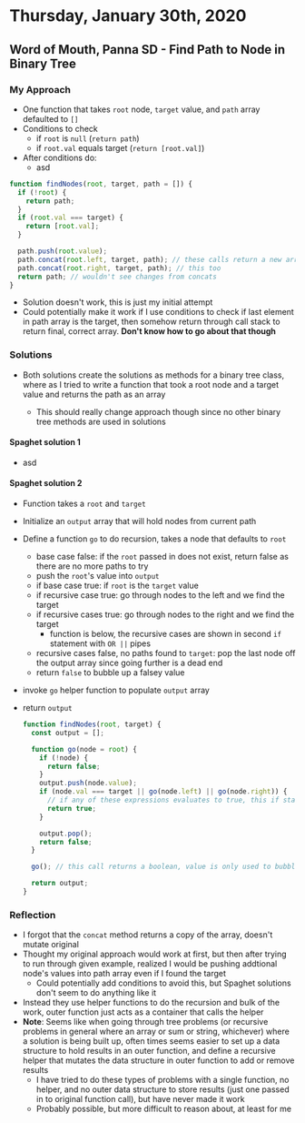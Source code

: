 # Thursday, January 30th, 2020

## Word of Mouth, Panna SD - Find Path to Node in Binary Tree

### My Approach

- One function that takes `root` node, `target` value, and `path` array defaulted to `[]`
- Conditions to check
  - if `root` is `null` (`return path`)
  - if `root.val` equals target (`return [root.val]`)
- After conditions do:
  - asd

```javascript
function findNodes(root, target, path = []) {
  if (!root) {
    return path;
  }
  if (root.val === target) {
    return [root.val];
  }

  path.push(root.value);
  path.concat(root.left, target, path); // these calls return a new array and I don't capture the value
  path.concat(root.right, target, path); // this too
  return path; // wouldn't see changes from concats
}
```

- Solution doesn't work, this is just my initial attempt
- Could potentially make it work if I use conditions to check if last element in path array is the target, then somehow return through call stack to return final, correct array. **Don't know how to go about that though**

### Solutions

- Both solutions create the solutions as methods for a binary tree class, where as I tried to write a function that took a root node and a target value and returns the path as an array

  - This should really change approach though since no other binary tree methods are used in solutions

#### Spaghet solution 1

- asd

#### Spaghet solution 2

- Function takes a `root` and `target`
- Initialize an `output` array that will hold nodes from current path
- Define a function `go` to do recursion, takes a node that defaults to `root`

  - base case false: if the `root` passed in does not exist, return false as there are no more paths to try
  - push the `root`'s value into `output`
  - if base case true: if `root` is the `target` value
  - if recursive case true: go through nodes to the left and we find the target
  - if recursive cases true: go through nodes to the right and we find the target
    - function is below, the recursive cases are shown in second `if` statement with `OR ||` pipes
  - recursive cases false, no paths found to `target`: pop the last node off the output array since going further is a dead end
  - return `false` to bubble up a falsey value

- invoke `go` helper function to populate `output` array
- return `output`

  ```javascript
  function findNodes(root, target) {
    const output = [];

    function go(node = root) {
      if (!node) {
        return false;
      }
      output.push(node.value);
      if (node.val === target || go(node.left) || go(node.right)) {
        // if any of these expressions evaluates to true, this if statement runs
        return true;
      }

      output.pop();
      return false;
    }

    go(); // this call returns a boolean, value is only used to bubble up for recursion

    return output;
  }
  ```

### Reflection

- I forgot that the `concat` method returns a copy of the array, doesn't mutate original
- Thought my original approach would work at first, but then after trying to run through given example, realized I would be pushing addtional node's values into path array even if I found the target
  - Could potentially add conditions to avoid this, but Spaghet solutions don't seem to do anything like it
- Instead they use helper functions to do the recursion and bulk of the work, outer function just acts as a container that calls the helper
- **Note**: Seems like when going through tree problems (or recursive problems in general where an array or sum or string, whichever) where a solution is being built up, often times seems easier to set up a data structure to hold results in an outer function, and define a recursive helper that mutates the data structure in outer function to add or remove results
  - I have tried to do these types of problems with a single function, no helper, and no outer data structure to store results (just one passed in to original function call), but have never made it work
  - Probably possible, but more difficult to reason about, at least for me
